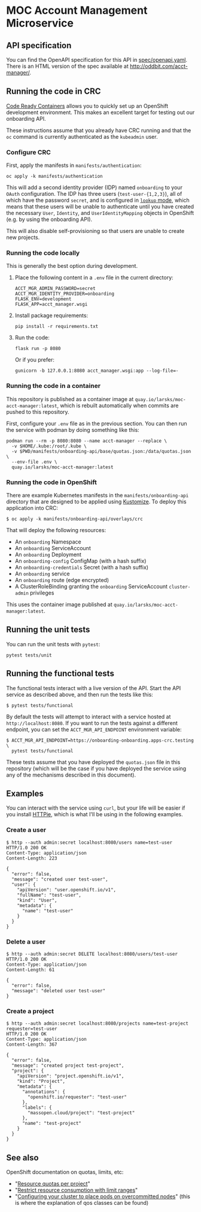 # MOC Account Management Microservice

## API specification

You can find the OpenAPI specification for this API in
[spec/openapi.yaml](spec/openapi.yaml). There is an HTML version of
the spec available at <http://oddbit.com/acct-manager/>.

## Running the code in CRC

[Code Ready Containers][crc] allows you to quickly set up an OpenShift
development environment. This makes an excellent target for testing
out our onboarding API.

These instructions assume that you already have CRC running and that
the `oc` command is currently authenticated as the `kubeadmin` user.

[crc]: https://developers.redhat.com/products/codeready-containers/overview

### Configure CRC

First, apply the manifests in `manifests/authentication`:

```
oc apply -k manifests/authentication
```

This will add a second identity provider (IDP) named `onboarding` to
your `OAuth` configuration. The IDP has three users
(`test-user-{1,2,3}`), all of which have the password `secret`, and is
configured in [`lookup` mode][lookup], which means that these users
will be unable to authenticate until you have created the necessary
`User`, `Identity`, and `UserIdentityMapping` objects in OpenShift
(e.g. by using the onboarding API).

[lookup]: https://docs.openshift.com/container-platform/4.9/authentication/understanding-identity-provider.html#identity-provider-parameters_understanding-identity-provider

This will also disable self-provisioning so that users are unable to
create new projects.

### Running the code locally

This is generally the best option during development.

1. Place the following content in a `.env` file in the current
   directory:

    ```
    ACCT_MGR_ADMIN_PASSWORD=secret
    ACCT_MGR_IDENTITY_PROVIDER=onboarding
    FLASK_ENV=development
    FLASK_APP=acct_manager.wsgi
    ```

1. Install package requirements:

    ```
    pip install -r requirements.txt
    ```

1. Run the code:

    ```
    flask run -p 8080
    ```

    Or if you prefer:

    ```
    gunicorn -b 127.0.0.1:8080 acct_manager.wsgi:app --log-file=-
    ```

### Running the code in a container

This repository is published as a container image at
`quay.io/larsks/moc-acct-manager:latest`, which is rebuilt
automatically when commits are pushed to this repository.

First, configure your `.env` file as in the previous section. You can
then run the service with podman by doing something like this:

```
podman run --rm -p 8080:8080 --name acct-manager --replace \
  -v $HOME/.kube:/root/.kube \
  -v $PWD/manifests/onboarding-api/base/quotas.json:/data/quotas.json \
  --env-file .env \
  quay.io/larsks/moc-acct-manager:latest
```

### Running the code in OpenShift

There are example Kubernetes manifests in the
`manifests/onboarding-api` directory that are designed to be applied
using [Kustomize][]. To deploy this application into CRC:

[kustomize]: https://kustomize.io/

```
$ oc apply -k manifests/onboarding-api/overlays/crc
```

That will deploy the following resources:

- An `onboarding` Namespace
- An `onboarding` ServiceAccount
- An `onboarding` Deployment
- An `onboarding-config` ConfigMap (with a hash suffix)
- An `onboarding-credentials` Secret (with a hash suffix)
- An `onboarding` service
- An `onboarding` route (edge encrypted)
- A ClusterRoleBinding granting the `onboarding` ServiceAccount
  `cluster-admin` privileges

This uses the container image published at `quay.io/larsks/moc-acct-manager:latest`.

## Running the unit tests

You can run the unit tests with `pytest`:

```
pytest tests/unit
```

## Running the functional tests

The functional tests interact with a live version of the API. Start
the API service as described above, and then run the tests like this:

```
$ pytest tests/functional
```

By default the tests will attempt to interact with a service hosted at
`http://localhost:8080`. If you want to run the tests against a
different endpoint, you can set the `ACCT_MGR_API_ENDPOINT`
environment variable:

```
$ ACCT_MGR_API_ENDPOINT=https://onboarding-onboarding.apps-crc.testing \
  pytest tests/functional
```

These tests assume that you have deployed the `quotas.json` file in
this repository (which will be the case if you have deployed the
service using any of the mechanisms described in this document).

## Examples

You can interact with the service using `curl`, but your life will be
easier if you install [HTTPie][], which is what I'll be using in the
following examples.

[httpie]: https://httpie.io/cli

### Create a user

```
$ http --auth admin:secret localhost:8080/users name=test-user
HTTP/1.0 200 OK
Content-Type: application/json
Content-Length: 223

{
  "error": false, 
  "message": "created user test-user", 
  "user": {
    "apiVersion": "user.openshift.io/v1", 
    "fullName": "test-user", 
    "kind": "User", 
    "metadata": {
      "name": "test-user"
    }
  }
}
```

### Delete a user

```
$ http --auth admin:secret DELETE localhost:8080/users/test-user
HTTP/1.0 200 OK
Content-Type: application/json
Content-Length: 61

{
  "error": false, 
  "message": "deleted user test-user"
}
```

### Create a project

```
$ http --auth admin:secret localhost:8080/projects name=test-project requester=test-user
HTTP/1.0 200 OK
Content-Type: application/json
Content-Length: 367

{
  "error": false, 
  "message": "created project test-project", 
  "project": {
    "apiVersion": "project.openshift.io/v1", 
    "kind": "Project", 
    "metadata": {
      "annotations": {
        "openshift.io/requester": "test-user"
      }, 
      "labels": {
        "massopen.cloud/project": "test-project"
      }, 
      "name": "test-project"
    }
  }
}
```

## See also

OpenShift documentation on quotas, limits, etc:

- "[Resource quotas per project][1]"
- "[Restrict resource consumption with limit ranges][2]"
- "[Configuring your cluster to place pods on overcommitted nodes][3]"
  (this is where the explanation of qos classes can be found)

[1]: https://docs.openshift.com/container-platform/4.9/applications/quotas/quotas-setting-per-project.html
[2]: https://docs.openshift.com/container-platform/4.9/nodes/clusters/nodes-cluster-limit-ranges.html
[3]: https://docs.openshift.com/container-platform/4.9/nodes/clusters/nodes-cluster-overcommit.html

